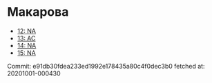 # Макарова
- [12: NA](12.md)
- [13: AC](13.md)
- [14: NA](14.md)
- [15: NA](15.md)

Commit: e91db30fdea233ed1992e178435a80c4f0dec3b0
 fetched at: 20201001-000430
